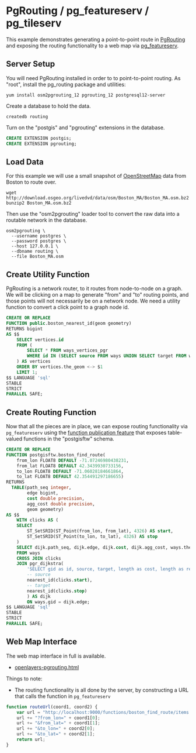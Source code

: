 # PgRouting / pg_featureserv / pg_tileserv

This example demonstrates generating a point-to-point route in [PgRouting](https://pgrouting.org) and exposing the routing functionality to a web map via [pg_featureserv](https://github.com/CrunchyData/pg_featureserv).

## Server Setup

You will need PgRouting installed in order to to point-to-point routing. As "root", install the pg_routing package and utilities:
```
yum install osm2pgrouting_12 pgrouting_12 postgresql12-server
```
Create a database to hold the data.
```
createdb routing
```
Turn on the "postgis" and "pgrouting" extensions in the database.
```sql
CREATE EXTENSION postgis;
CREATE EXTENSION pgrouting;
```

## Load Data

For this example we will use a small snapshot of [OpenStreetMap](http://openstreetmap.org) data from Boston to route over.
```
wget http://download.osgeo.org/livedvd/data/osm/Boston_MA/Boston_MA.osm.bz2
bunzip2 Boston_MA.osm.bz2
```
Then use the "osm2pgrouting" loader tool to convert the raw data into a routable network in the database.
```
osm2pgrouting \
  --username postgres \
  --password postgres \
  --host 127.0.0.1 \
  --dbname routing \
  --file Boston_MA.osm
```

## Create Utility Function

PgRouting is a network router, to it routes from node-to-node on a graph. We will be clicking on a map to generate "from" and "to" routing points, and those points will not necessarily be on a network node. We need a utility function to convert a click point to a graph node id.

```sql
CREATE OR REPLACE
FUNCTION public.boston_nearest_id(geom geometry)
RETURNS bigint
AS $$
    SELECT vertices.id
    FROM (
        SELECT * FROM ways_vertices_pgr
        WHERE id IN (SELECT source FROM ways UNION SELECT target FROM ways)
    ) AS vertices
    ORDER BY vertices.the_geom <-> $1
    LIMIT 1;
$$ LANGUAGE 'sql'
STABLE
STRICT
PARALLEL SAFE;
```

## Create Routing Function

Now that all the pieces are in place, we can expose routing functionality via `pg_featureserv` using the [function publication feature](https://access.crunchydata.com/documentation/pg_featureserv/latest/usage/functions/) that exposes table-valued functions in the "postgisftw" schema.

```sql
CREATE OR REPLACE 
FUNCTION postgisftw.boston_find_route(
    from_lon FLOAT8 DEFAULT -71.07246980438231, 
    from_lat FLOAT8 DEFAULT 42.3439930733156, 
    to_lon FLOAT8 DEFAULT -71.06028184661864, 
    to_lat FLOAT8 DEFAULT 42.354491297186655)
RETURNS 
  TABLE(path_seq integer, 
        edge bigint, 
        cost double precision, 
        agg_cost double precision, 
        geom geometry)
AS $$
    WITH clicks AS (
    SELECT
        ST_SetSRID(ST_Point(from_lon, from_lat), 4326) AS start,
        ST_SetSRID(ST_Point(to_lon, to_lat), 4326) AS stop
    )
    SELECT dijk.path_seq, dijk.edge, dijk.cost, dijk.agg_cost, ways.the_geom AS geom
    FROM ways
    CROSS JOIN clicks
    JOIN pgr_dijkstra(
        'SELECT gid as id, source, target, length as cost, length as reverse_cost FROM ways',
        -- source
        nearest_id(clicks.start),
        -- target
        nearest_id(clicks.stop)
        ) AS dijk
        ON ways.gid = dijk.edge;
$$ LANGUAGE 'sql'
STABLE
STRICT
PARALLEL SAFE;
```

## Web Map Interface

The web map interface in full is available.

* [openlayers-pgrouting.html](openlayers-pgrouting.html)

Things to note:

* The routing functionality is all done by the server, by constructing a URL that calls the function in `pg_featureserv`

```js
function routeUrl(coord1, coord2) {
    var url = "http://localhost:9000/functions/boston_find_route/items.json";
    url += "?from_lon=" + coord1[0];
    url += "&from_lat=" + coord1[1];
    url += "&to_lon=" + coord2[0];
    url += "&to_lat=" + coord2[1];
    return url;
}
```

